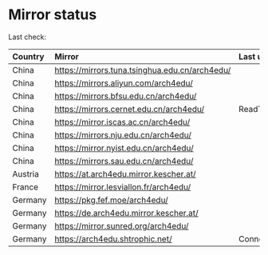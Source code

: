 <script src="./time.js"></script>
# Mirror status
Last check: <script type="text/javascript">localize(1753883077.2931461);</script>

|Country|Mirror|Last update|
|:------|:-----|:----------|
|China|https://mirrors.tuna.tsinghua.edu.cn/arch4edu/|<script type="text/javascript">localize(1753858728);</script>|
|China|https://mirrors.aliyun.com/arch4edu/|<script type="text/javascript">localize(1753858728);</script>|
|China|https://mirrors.bfsu.edu.cn/arch4edu/|<script type="text/javascript">localize(1753815127);</script>|
|China|https://mirrors.cernet.edu.cn/arch4edu/|ReadTimeout|
|China|https://mirror.iscas.ac.cn/arch4edu/|<script type="text/javascript">localize(1753858728);</script>|
|China|https://mirrors.nju.edu.cn/arch4edu/|<script type="text/javascript">localize(1753815127);</script>|
|China|https://mirror.nyist.edu.cn/arch4edu/|<script type="text/javascript">localize(1753815127);</script>|
|China|https://mirrors.sau.edu.cn/arch4edu/|<script type="text/javascript">localize(1753815127);</script>|
|Austria|https://at.arch4edu.mirror.kescher.at/|<script type="text/javascript">localize(1753858728);</script>|
|France|https://mirror.lesviallon.fr/arch4edu/|<script type="text/javascript">localize(1753858728);</script>|
|Germany|https://pkg.fef.moe/arch4edu/|<script type="text/javascript">localize(1753858728);</script>|
|Germany|https://de.arch4edu.mirror.kescher.at/|<script type="text/javascript">localize(1753858728);</script>|
|Germany|https://mirror.sunred.org/arch4edu/|<script type="text/javascript">localize(1753858728);</script>|
|Germany|https://arch4edu.shtrophic.net/|ConnectionError|

<script src="./tablefilter/tablefilter.js"></script>
<script src="./table.js"></script>